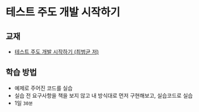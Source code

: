 # 테스트 주도 개발 시작하기

## 교재
- [테스트 주도 개발 시작하기 (최범균 저)](http://www.yes24.com/Product/Goods/89145195)

## 학습 방법
- 예제로 주어진 코드를 실습
- 실습 전 요구사항을 책을 보지 않고 내 방식대로 먼저 구현해보고, 실습코드로 실습
- 1일 `30분`